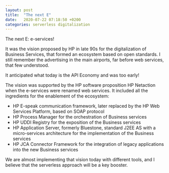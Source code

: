 ```yaml
---
layout: post
title:  "The next E"
date:   2020-07-22 07:18:50 +0200
categories: serverless digitalization
---
```

The next E: e-services!

It was the vision proposed by HP in late 90s for the digitalization of Business Services, that formed an ecosystem based on open standards. 
I still remember the advertising in the main airports, far before web services, that few understood. 

It anticipated what today is the API Economy and was too early!

The vision was supported by the HP software proposition HP Netaction when the e-services were renamed web services. 
It included all the ingredients for the enablement of the ecosystem:

- HP E-speak communication framework, later replaced by the HP Web Services Platform, based on SOAP protocol
- HP Process Manager for the orchestration of Business services
- HP UDDI Registry for the exposition of the Business services
- HP Application Server, formerly Bluestone, standard J2EE AS with a micro-services architecture for the implementation of the Business services
- HP JCA Connector Framework for the integration of legacy applications into the new Business services

We are almost implementing that vision today with different tools, and I believe that the serverless approach will be a key booster.

[jekyll-docs]: https://jekyllrb.com/docs/home
[jekyll-gh]:   https://github.com/jekyll/jekyll
[jekyll-talk]: https://talk.jekyllrb.com/
